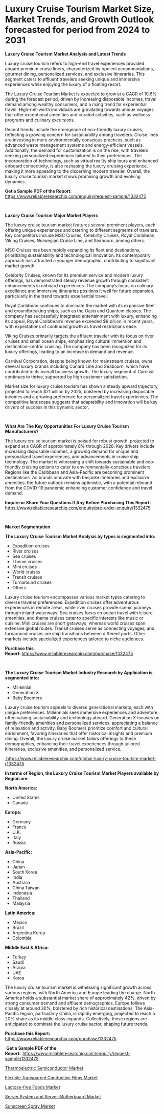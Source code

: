 <p><h1>Luxury Cruise Tourism Market Size, Market Trends, and Growth Outlook forecasted for period from 2024 to 2031</h1></p><p><strong>Luxury Cruise Tourism Market Analysis and Latest Trends</strong></p>
<p><p>Luxury cruise tourism refers to high-end travel experiences provided aboard premium cruise liners, characterized by opulent accommodations, gourmet dining, personalized services, and exclusive itineraries. This segment caters to affluent travelers seeking unique and immersive experiences while enjoying the luxury of a floating resort.</p><p>The Luxury Cruise Tourism Market is expected to grow at a CAGR of 10.6% during the forecast period, driven by increasing disposable incomes, travel demand among wealthy consumers, and a rising trend for experiential travel. High-net-worth individuals are gravitating towards unique voyages that offer exceptional amenities and curated activities, such as wellness programs and culinary excursions.</p><p>Recent trends include the emergence of eco-friendly luxury cruises, reflecting a growing concern for sustainability among travelers. Cruise lines are investing in more environmentally conscious practices, such as advanced waste management systems and energy-efficient vessels. Additionally, the demand for customization is on the rise, with travelers seeking personalized experiences tailored to their preferences. The incorporation of technology, such as virtual reality ship tours and enhanced onboard connectivity, is also reshaping the luxury cruising experience, making it more appealing to the discerning modern traveler. Overall, the luxury cruise tourism market shows promising growth and evolving dynamics.</p></p>
<p><strong>Get a Sample PDF of the Report:&nbsp;</strong> <a href="https://www.reliableresearchiq.com/enquiry/request-sample/1332475?utm_campaign=1087&utm_medium=2&utm_source=Github&utm_content=ia&utm_term=01102024&utm_id=luxury-cruise-tourism">https://www.reliableresearchiq.com/enquiry/request-sample/1332475</a></p>
<p>&nbsp;</p>
<p><strong>Luxury Cruise Tourism Major Market Players</strong></p>
<p><p>The luxury cruise tourism market features several prominent players, each offering unique experiences and catering to different segments of travelers. Key competitors include MSC Cruises, Celebrity Cruises, Royal Caribbean, Viking Cruises, Norwegian Cruise Line, and Seabourn, among others.</p><p>MSC Cruises has been rapidly expanding its fleet and destinations, prioritizing sustainability and technological innovation. Its contemporary approach has attracted a younger demographic, contributing to significant market growth.</p><p>Celebrity Cruises, known for its premium service and modern luxury offerings, has demonstrated steady revenue growth through consistent enhancements in onboard experiences. The company’s focus on culinary excellence and immersive itineraries positions it well for future expansion, particularly in the trend towards experiential travel.</p><p>Royal Caribbean continues to dominate the market with its expansive fleet and groundbreaking ships, such as the Oasis and Quantum classes. The company has successfully integrated entertainment with luxury, enhancing its appeal. Royal Caribbean’s revenue exceeded $8 billion in recent years, with expectations of continued growth as travel restrictions ease.</p><p>Viking Cruises primarily targets the affluent traveler with its focus on river cruises and small ocean ships, emphasizing cultural immersion and destination-centric cruising. The company has been recognized for its luxury offerings, leading to an increase in demand and revenue.</p><p>Carnival Corporation, despite being known for mainstream cruises, owns several luxury brands including Cunard Line and Seabourn, which have contributed to its overall business growth. The luxury segment of Carnival continues to thrive, supported by high customer satisfaction.</p><p>Market size for luxury cruise tourism has shown a steady upward trajectory, projected to reach $21 billion by 2025, bolstered by increasing disposable incomes and a growing preference for personalized travel experiences. The competitive landscape suggests that adaptability and innovation will be key drivers of success in this dynamic sector.</p></p>
<p>&nbsp;</p>
<p><strong>What Are The Key Opportunities For Luxury Cruise Tourism Manufacturers?</strong></p>
<p><p>The luxury cruise tourism market is poised for robust growth, projected to expand at a CAGR of approximately 8% through 2028. Key drivers include increasing disposable incomes, a growing demand for unique and personalized travel experiences, and advancements in cruise ship technology. The market is witnessing a shift towards sustainable and eco-friendly cruising options to cater to environmentally-conscious travelers. Regions like the Caribbean and Asia-Pacific are becoming prominent destinations. As brands innovate with bespoke itineraries and exclusive amenities, the future outlook remains optimistic, with a potential rebound from the COVID-19 pandemic enhancing customer confidence and travel demand.</p></p>
<p><strong>Inquire or Share Your Questions If Any Before Purchasing This Report:</strong> <a href="https://www.reliableresearchiq.com/enquiry/pre-order-enquiry/1332475?utm_campaign=1087&utm_medium=2&utm_source=Github&utm_content=ia&utm_term=01102024&utm_id=luxury-cruise-tourism">https://www.reliableresearchiq.com/enquiry/pre-order-enquiry/1332475</a></p>
<p>&nbsp;</p>
<p><strong>Market Segmentation</strong></p>
<p><strong>The Luxury Cruise Tourism Market Analysis by types is segmented into:</strong></p>
<p><ul><li>Expedition cruises</li><li>River cruises</li><li>Sea cruises</li><li>Theme cruises</li><li>Mini cruises</li><li>World cruises</li><li>Transit cruises</li><li>Turnaround cruises</li><li>Others</li></ul></p>
<p><p>Luxury cruise tourism encompasses various market types catering to diverse traveler preferences. Expedition cruises offer adventurous experiences in remote areas, while river cruises provide scenic journeys through inland waterways. Sea cruises focus on ocean travel with leisure amenities, and theme cruises cater to specific interests like music or cuisine. Mini cruises are short getaways, whereas world cruises span extensive global routes. Transit cruises serve as connecting voyages, and turnaround cruises are ship transitions between different ports. Other markets include specialized experiences tailored to niche audiences.</p></p>
<p><strong>Purchase this Report:&nbsp;</strong><a href="https://www.reliableresearchiq.com/purchase/1332475?utm_campaign=1087&utm_medium=2&utm_source=Github&utm_content=ia&utm_term=01102024&utm_id=luxury-cruise-tourism">https://www.reliableresearchiq.com/purchase/1332475</a></p>
<p>&nbsp;</p>
<p><strong>The Luxury Cruise Tourism Market Industry Research by Application is segmented into:</strong></p>
<p><ul><li>Millennial</li><li>Generation X</li><li>Baby Boomers</li></ul></p>
<p><p>Luxury cruise tourism appeals to diverse generational markets, each with unique preferences. Millennials seek immersive experiences and adventure, often valuing sustainability and technology aboard. Generation X focuses on family-friendly amenities and personalized services, appreciating a balance of relaxation and activity. Baby Boomers prioritize comfort and cultural enrichment, favoring itineraries that offer historical insights and premium dining. Overall, the luxury cruise market tailors offerings to these demographics, enhancing their travel experiences through tailored itineraries, exclusive amenities, and personalized service.</p></p>
<p><a href="https://www.reliableresearchiq.com/global-luxury-cruise-tourism-market-r1332475?utm_campaign=1087&utm_medium=2&utm_source=Github&utm_content=ia&utm_term=01102024&utm_id=luxury-cruise-tourism">&nbsp;https://www.reliableresearchiq.com/global-luxury-cruise-tourism-market-r1332475</a></p>
<p><strong>In terms of Region, the Luxury Cruise Tourism Market Players available by Region are:</strong></p>
<p>
    <p> <strong> North America: </strong>
        <ul>
            <li>United States</li>
            <li>Canada</li>
        </ul>
        </p> 
    <p> <strong> Europe: </strong>
        <ul>
            <li>Germany</li>
            <li>France</li>
            <li>U.K.</li>
            <li>Italy</li>
            <li>Russia</li>
        </ul>
        </p> 
    <p> <strong> Asia-Pacific: </strong>
        <ul>
            <li>China</li>
            <li>Japan</li>
            <li>South Korea</li>
            <li>India</li>
            <li>Australia</li>
            <li>China Taiwan</li>
            <li>Indonesia</li>
            <li>Thailand</li>
            <li>Malaysia</li>
        </ul>
        </p> 
    <p> <strong> Latin America: </strong>
        <ul>
            <li>Mexico</li>
            <li>Brazil</li>
            <li>Argentina Korea</li>
            <li>Colombia</li>
        </ul>
        </p> 
    <p> <strong> Middle East & Africa: </strong>
        <ul>
            <li>Turkey</li>
            <li>Saudi</li>
            <li>Arabia</li>
            <li>UAE</li>
            <li>Korea</li>
        </ul>
    </p>
    </p>
<p><p>The luxury cruise tourism market is witnessing significant growth across various regions, with North America and Europe leading the charge. North America holds a substantial market share of approximately 42%, driven by strong consumer demand and affluent demographics. Europe follows closely at around 30%, bolstered by rich historical destinations. The Asia-Pacific region, particularly China, is rapidly emerging, projected to reach a 20% share as its middle class expands. Collectively, these regions are anticipated to dominate the luxury cruise sector, shaping future trends.</p></p>
<p><strong>Purchase this Report: </strong><a href="https://www.reliableresearchiq.com/purchase/1332475?utm_campaign=1087&utm_medium=2&utm_source=Github&utm_content=ia&utm_term=01102024&utm_id=luxury-cruise-tourism">https://www.reliableresearchiq.com/purchase/1332475</a></p>
<p>&nbsp;<strong>Get a Sample PDF of the Report:&nbsp;&nbsp;</strong><a href="https://www.reliableresearchiq.com/enquiry/request-sample/1332475?utm_campaign=1087&utm_medium=2&utm_source=Github&utm_content=ia&utm_term=01102024&utm_id=luxury-cruise-tourism">https://www.reliableresearchiq.com/enquiry/request-sample/1332475</a></p>
<p><strong></strong></p>
<p><p><a href="https://www.linkedin.com/pulse/market-trends-global-thermoelectric-semiconductor-forecast-analysis-nzujf?utm_campaign=1087&utm_medium=2&utm_source=Github&utm_content=ia&utm_term=01102024&utm_id=luxury-cruise-tourism">Thermoelectric Semiconductor Market</a></p><p><a href="https://issuu.com/reportprime-2/docs/flexible-transparent-conductive-fil_990f52b2f53f14?utm_campaign=1087&utm_medium=2&utm_source=Github&utm_content=ia&utm_term=01102024&utm_id=luxury-cruise-tourism">Flexible Transparent Conductive Films Market</a></p><p><a href="https://github.com/MCGEE-CRANECaitlyn/Market-Research-Report-List-1/blob/main/lactose-free-foods-market.md?utm_campaign=1087&utm_medium=2&utm_source=Github&utm_content=ia&utm_term=01102024&utm_id=luxury-cruise-tourism">Lactose-free Foods Market</a></p><p><a href="https://issuu.com/reportprime-2/docs/server-system-and-server-motherboar_b92eddece9dee0?utm_campaign=1087&utm_medium=2&utm_source=Github&utm_content=ia&utm_term=01102024&utm_id=luxury-cruise-tourism">Server System and Server Motherboard Market</a></p><p><a href="https://github.com/abbiewimld/Market-Research-Report-List-1/blob/main/sunscreen-spray-market.md?utm_campaign=1087&utm_medium=2&utm_source=Github&utm_content=ia&utm_term=01102024&utm_id=luxury-cruise-tourism">Sunscreen Spray Market</a></p></p>